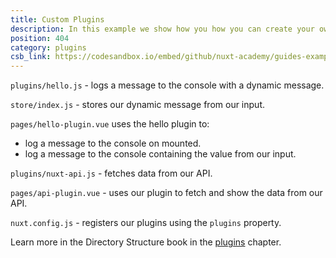 ```yaml
---
title: Custom Plugins
description: In this example we show how you how you can create your own plugin
position: 404
category: plugins
csb_link: https://codesandbox.io/embed/github/nuxt-academy/guides-examples/tree/master/04_directory_structure/12_plugins_custom_plugin
---
```


<example-intro></example-intro>

`plugins/hello.js` - logs a message to the console with a dynamic message.

`store/index.js` - stores our dynamic message from our input.

`pages/hello-plugin.vue` uses the hello plugin to:

- log a message to the console on mounted.
- log a message to the console containing the value from our input.

`plugins/nuxt-api.js` - fetches data from our API.

`pages/api-plugin.vue` - uses our plugin to fetch and show the data from our API.

`nuxt.config.js` - registers our plugins using the `plugins` property.

<base-alert type="next">

Learn more in the Directory Structure book in the [plugins](/docs/2.x/directory-structure/plugins#inject-in-root--context) chapter.

</base-alert>

<code-sandbox :src="csb_link"></code-sandbox>
